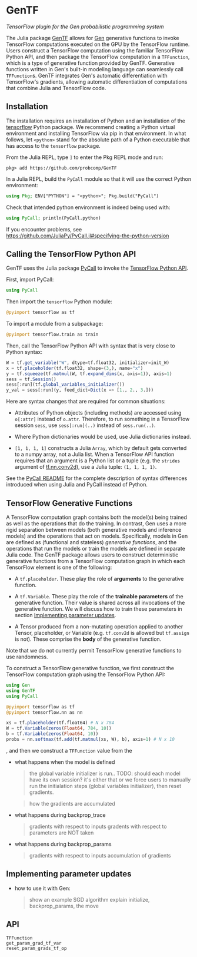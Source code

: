 # GenTF

*TensorFlow plugin for the Gen probabilistic programming system*

The Julia package [GenTF](https://github.com/probcomp/GenTF) allows for [Gen](https://github.com/probcomp/Gen) generative functions to invoke TensorFlow computations executed on the GPU by the TensorFlow runtime.
Users construct a TensorFlow computation using the familiar TensorFlow Python API, and then package the TensorFlow computation in a `TFFunction`, which is a type of generative function provided by GenTF.
Generative functions written in Gen's built-in modeling language can seamlessly call `TFFunction`s.
GenTF integrates Gen's automatic differentiation with TensorFlow's gradients, allowing automatic differentiation of computations that combine Julia and TensorFlow code.

## Installation

The installation requires an installation of Python and an installation of the [tensorflow](https://www.tensorflow.org/install/pip) Python package.
We recommend creating a Python virtual environment and installing TensorFlow via pip in that environment.
In what follows, let `<python>` stand for the absolute path of a Python executable that has access to the `tensorflow` package.

From the Julia REPL, type `]` to enter the Pkg REPL mode and run:
```
pkg> add https://github.com/probcomp/GenTF
```
In a Julia REPL, build the `PyCall` module so that it will use the correct Python environment:
```julia
using Pkg; ENV["PYTHON"] = "<python>"; Pkg.build("PyCall")
```
Check that intended python environment is indeed being used with:
```julia
using PyCall; println(PyCall.python)
```
If you encounter problems, see https://github.com/JuliaPy/PyCall.jl#specifying-the-python-version


## Calling the TensorFlow Python API

GenTF uses the Julia package [PyCall](https://github.com/JuliaPy/PyCall.jl) to invoke the [TensorFlow Python API](https://www.tensorflow.org/api_docs/python/).

First, import PyCall:
```julia
using PyCall
```
Then import the `tensorflow` Python module:
```julia
@pyimport tensorflow as tf
```
To import a module from a subpackage:
```julia
@pyimport tensorflow.train as train
```
Then, call the TensorFlow Python API with syntax that is very close to Python syntax:
```julia
W = tf.get_variable("W", dtype=tf.float32, initializer=init_W)
x = tf.placeholder(tf.float32, shape=(3,), name="x")
y = tf.squeeze(tf.matmul(W, tf.expand_dims(x, axis=1)), axis=1)
sess = tf.Session()
sess[:run](tf.global_variables_initializer())
y_val = sess[:run](y, feed_dict=Dict(x => [1., 2., 3.]))
```
Here are syntax changes that are required for common situations:

- Attributes of Python objects (including methods) are accessed using `o[:attr]` instead of `o.attr`. Therefore, to run something in a TensorFlow session `sess`, use `sess[:run](..)` instead of `sess.run(..)`.

- Where Python dictionaries would be used, use Julia dictionaries instead.

- `[1, 1, 1, 1]` constructs a Julia `Array`, which by default gets converted to a numpy array, not a Julia list. When a TensorFlow API function requires that an argument is a Python list or a tuple (e.g. the `strides` argument of [tf.nn.conv2d](https://www.tensorflow.org/api_docs/python/tf/nn/conv2d)), use a Julia tuple: `(1, 1, 1, 1)`.

See the [PyCall README](https://github.com/JuliaPy/PyCall.jl) for the complete description of syntax differences introduced when using Julia and PyCall instead of Python.

## TensorFlow Generative Functions

A TensorFlow computation graph contains both the model(s) being trained as well as the operations that do the training.
In contrast, Gen uses a more rigid separation between models (both generative models and inference models) and the operations that act on models.
Specifically, models in Gen are defined as (functional and stateless) *generative functions*, and the operations that run the models or train the models are defined in separate Julia code.
The GenTF package allows users to construct deterministic generative functions from a TensorFlow computation graph in which each TensorFlow element is one of the following:

- A `tf.placeholder`. These play the role of **arguments** to the generative function.

- A `tf.Variable`. These play the role of the **trainable parameters** of the generative function. Their value is shared across all invocations of the generative function. We will discuss how to train these parameters in section [Implementing parameter updates](@ref).

- A Tensor produced from a non-mutating operation applied to another Tensor, placeholder, or Variable (e.g. `tf.conv2d` is allowed but `tf.assign` is not). These comprise the **body** of the generative function.

Note that we do not currently permit TensorFlow generative functions to use randomness.

To construct a TensorFlow generative function, we first construct the TensorFlow computation graph using the TensorFlow Python API:
```julia
using Gen
using GenTF
using PyCall

@pyimport tensorflow as tf
@pyimport tensorflow.nn as nn

xs = tf.placeholder(tf.float64) # N x 784
W = tf.Variable(zeros(Float64, 784, 10))
b = tf.Variable(zeros(Float64, 10))
probs = nn.softmax(tf.add(tf.matmul(xs, W), b), axis=1) # N x 10
```
, and then we construct a `TFFunction` value from the 

- what happens when the model is defined
    > the global variable initializer is run..
    > TODO: should each model have its own session?
    > it's either that or we force users to manually run the 
      initialation steps (global variables initializer), then reset gradients.

    > how the gradients are accumulated

- what happens during backprop_trace
    > gradients with respect to inputs
    > gradents with respect to parameters are NOT taken

- what happens during backprop_params
    > gradients with respect to inputs
    > accumulation of gradients

## Implementing parameter updates

- how to use it with Gen:
    > show an example SGD algorithm
    > explain initialize, backprop_params, the move

## API

```@docs
TFFunction
get_param_grad_tf_var
reset_param_grads_tf_op
```
